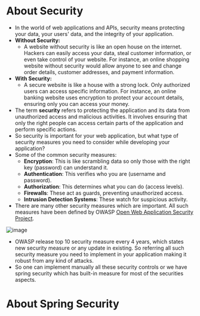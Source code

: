 # About Security
- In the world of web applications and APIs, security means protecting your data, your users' data, and the integrity of your application.
- **Without Security:**
  - A website without security is like an open house on the internet. Hackers can easily access your data, steal customer information, or even take control of your website. For instance, an online shopping website without security would allow anyone to see and change order details, customer addresses, and payment information.
- **With Security:**  
  - A secure website is like a house with a strong lock. Only authorized users can access specific information. For instance, an online banking website uses encryption to protect your account details, ensuring only you can access your money.
- The term **security** refers to protecting the application and its data from unauthorized access and malicious activities. It involves ensuring that only the right people can access certain parts of the application and perform specific actions.
- So security is important for your web application, but what type of security measures you need to consider while developing your application?
- Some of the common security measures:
  - **Encryption**: This is like scrambling data so only those with the right key (password) can understand it.
  - **Authentication**: This verifies who you are (username and password).
  - **Authorization**: This determines what you can do (access levels).
  - **Firewalls**: These act as guards, preventing unauthorized access.
  - **Intrusion Detection Systems**: These watch for suspicious activity.  
- There are many other security measures which are important. All such measures have been defined by OWASP [Open Web Application Security Project](https://owasp.org/www-project-top-ten/).

![image](https://github.com/user-attachments/assets/56326cdd-b739-473d-b180-f33de8517e3a)

- OWASP release top 10 security measure every 4 years, which states new security measure or any update in existing. So referring all such security measure you need to implement in your application making it robust from any kind of attacks.
- So one can implement manually all these security controls or we have spring security which has built-in measure for most of the securities aspects.

# About Spring Security














